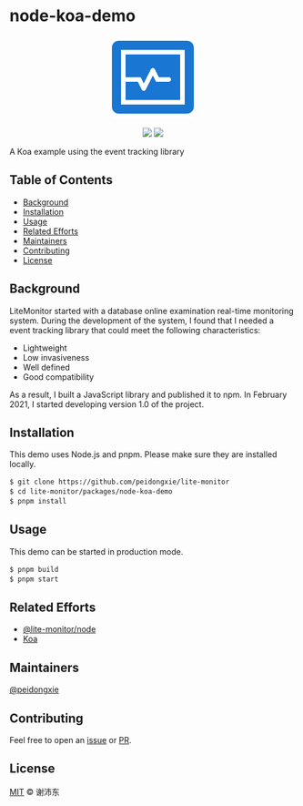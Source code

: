 # node-koa-demo

<p align="center">
  <img src="https://raw.githubusercontent.com/peidongxie/lite-monitor/main/packages/frontend/public/logo.png">
</p>
<p align="center">
  <img src="https://img.shields.io/github/license/peidongxie/lite-monitor" />
  <img src="https://img.shields.io/github/package-json/v/peidongxie/lite-monitor" />
</p>

A Koa example using the event tracking library

## Table of Contents

- [Background](#background)
- [Installation](#installation)
- [Usage](#usage)
- [Related Efforts](#related-efforts)
- [Maintainers](#maintainers)
- [Contributing](#contributing)
- [License](#license)

## Background

LiteMonitor started with a database online examination real-time monitoring system. During the development of the system, I found that I needed a event tracking library that could meet the following characteristics:

- Lightweight
- Low invasiveness
- Well defined
- Good compatibility

As a result, I built a JavaScript library and published it to npm. In February 2021, I started developing version 1.0 of the project.

## Installation

This demo uses Node.js and pnpm. Please make sure they are installed locally.

```sh
$ git clone https://github.com/peidongxie/lite-monitor
$ cd lite-monitor/packages/node-koa-demo
$ pnpm install
```

## Usage

This demo can be started in production mode.

```sh
$ pnpm build
$ pnpm start
```

## Related Efforts

- [@lite-monitor/node](https://github.com/peidongxie/lite-monitor/tree/main/packages/lite-monitor-node)
- [Koa](https://github.com/koajs/koa)

## Maintainers

[@peidongxie](https://github.com/peidongxie)

## Contributing

Feel free to open an [issue](https://github.com/peidongxie/lite-monitor/issues/new) or [PR](https://github.com/peidongxie/lite-monitor/compare).

## License

[MIT](../../LICENSE) © 谢沛东
